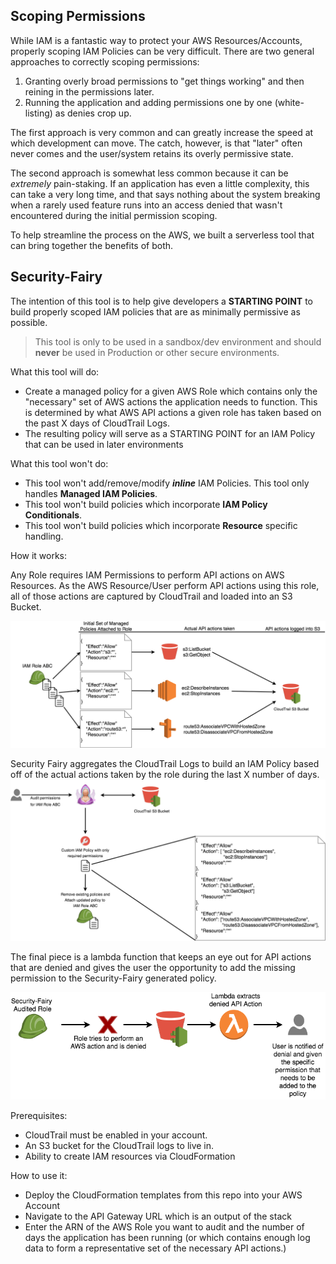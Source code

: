 ## Scoping Permissions

While IAM is a fantastic way to protect your AWS Resources/Accounts, properly scoping IAM Policies can be very difficult. There are two general approaches to correctly scoping permissions:

1. Granting overly broad permissions to "get things working" and then reining in the permissions later.
1. Running the application and adding permissions one by one (white-listing) as denies crop up.

The first approach is very common and can greatly increase the speed at which development can move. The catch, however, is that "later" often never comes and the user/system retains its overly permissive state.

The second approach is somewhat less common because it can be *extremely* pain-staking. If an application has even a little complexity, this can take a very long time, and that says nothing about the system breaking when a rarely used feature runs into an access denied that wasn't encountered during the initial permission scoping.

To help streamline the process on the AWS, we built a serverless tool that can bring together the benefits of both.

## Security-Fairy
The intention of this tool is to help give developers a **STARTING POINT** to build properly scoped IAM policies that are as minimally permissive as possible.

> This tool is only to be used in a sandbox/dev environment and should **never** be used in Production or other secure environments.

What this tool will do:
- Create a managed policy for a given AWS Role which contains only the "necessary" set of AWS actions the application needs to function. This is determined by what AWS API actions a given role has taken based on the past X days of CloudTrail Logs.
- The resulting policy will serve as a STARTING POINT for an IAM Policy that can be used in later environments

What this tool won't do:
- This tool won't add/remove/modify ***inline*** IAM Policies. This tool only handles **Managed IAM Policies**.
- This tool won't build policies which incorporate **IAM Policy Conditionals**.
- This tool won't build policies which incorporate **Resource** specific handling.

How it works:

Any Role requires IAM Permissions to perform API actions on AWS Resources. As the AWS Resource/User perform API actions using this role, all of those actions are captured by CloudTrail and loaded into an S3 Bucket.

![](images/iam-role.png)<br>

Security Fairy aggregates the CloudTrail Logs to build an IAM Policy based off of the actual actions taken by the role during the last X number of days.
![](images/security-fairy.png)

The final piece is a lambda function that keeps an eye out for API actions that are denied and gives the user the opportunity to add the missing permission to the Security-Fairy generated policy.

![](images/security-fairy-remediation.png)

Prerequisites:
- CloudTrail must be enabled in your account.
- An S3 bucket for the CloudTrail logs to live in.
- Ability to create IAM resources via CloudFormation

How to use it:

- Deploy the CloudFormation templates from this repo into your AWS Account
- Navigate to the API Gateway URL which is an output of the stack
- Enter the ARN of the AWS Role you want to audit and the number of days the application has been running (or which contains enough log data to form a representative set of the necessary API actions.)

